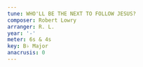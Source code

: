 ```yaml
---
tune: WHO'LL BE THE NEXT TO FOLLOW JESUS?
composer: Robert Lowry
arranger: R. L.
year: '-'
meter: 6s & 4s
key: B♭ Major
anacrusis: 0
---
```

